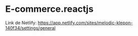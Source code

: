 # E-commerce.reactjs
Link de Netlify: https://app.netlify.com/sites/melodic-klepon-140f34/settings/general
